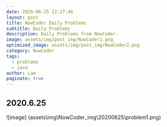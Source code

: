 ```yaml
---
date: 2020-06-25 12:27:40
layout: post
title: NowCoder Daily Problems
subtitle: Daily Problems
description: Daily Problems from NowCoder.
image: assets/img/post_img/NowCoder1.png
optimized_image: assets/img/post_img/NowCoder2.png
category: NowCoder
tags:
  - problems
  - java
author: Lam
paginate: true
---
```


## 2020.6.25
![image] (assets\img\NowCoder_img\20200625\problem1.png)



